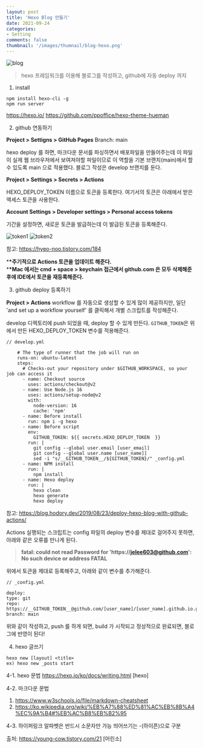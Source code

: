 ```yaml
---
layout: post
title: 'Hexo Blog 만들기'
date: 2021-09-24
categories:
- Setting
comments: false
thumbnail: '/images/thumnail/blog-hexo.png'
---
```


![blog](/images/thumnail/blog-hexo.png)

> hexo 프레임워크를 이용해 블로그를 작성하고, github에 자동 deploy 까지

1. install

```
npm install hexo-cli -g
npm run server
```

https://hexo.io/
https://github.com/ppoffice/hexo-theme-hueman

2. github 연동하기

**Project > Settigns > GitHub Pages**
Branch: main

hexo deploy 를 하면, 마크다운 문서를 파싱하면서 배포파일을 만들어주는데 이 파일이 실제 웹 브라우저에서 보여져야할 파일이므로 이 역할을 기본 브랜치(main)에서 할 수 있도록 main 으로 적용했다.
블로그 작성은 develop 브랜치를 둔다.

**Project > Settings > Secrets > Actions**

HEXO_DEPLOY_TOKEN 이름으로 토큰을 등록한다.
여기서의 토큰은 아래에서 받은 액세스 토큰을 사용한다.

**Account Settings > Developer settings > Personal access tokens**

기간을 설정하면, 새로운 토큰을 발급하는데 이 발급된 토큰을 등록해준다.

![token1](/images/blog-hexo/token1.png)
![token2](/images/blog-hexo/token2.png)

참고: https://hyeo-noo.tistory.com/184

\***\*주기적으로 Actions 토큰을 업데이트 해준다.** <br/> \***\*Mac 에서는 cmd + space > keychain 접근에서 github.com 은 모두 삭제해준 후에 IDE에서 토큰을 재등록해준다.**

3. github deploy 등록하기

**Project > Actions**
workflow 를 자동으로 생성할 수 있게 많이 제공하지만, 일단 'and set up a workflow yourself' 를 클릭해서 개별 스크립트를 작성해준다.

develop 디렉토리에 push 되었을 때, deploy 할 수 있게 만든다.
`GITHUB_TOKEN`은 위에서 만든 HEXO_DEPLOY_TOKEN 변수를 적용해준다.

```
// develop.yml

    # The type of runner that the job will run on
    runs-on: ubuntu-latest
    steps:
      # Checks-out your repository under $GITHUB_WORKSPACE, so your job can access it
      - name: Checkout source
        uses: actions/checkout@v2
      - name: Use Node.js 16
        uses: actions/setup-node@v2
        with:
          node-version: 16
          cache: 'npm'
      - name: Before install
        run: npm i -g hexo
      - name: Before script
        env:
          GITHUB_TOKEN: ${{ secrets.HEXO_DEPLOY_TOKEN  }}
        run: |
          git config --global user.email [user_email]
          git config --global user.name [user_name]]
          sed -i "s/__GITHUB_TOKEN__/${GITHUB_TOKEN}/" _config.yml
      - name: NPM install
        run: |
          npm install
      - name: Hexo deploy
        run: |
          hexo clean
          hexo generate
          hexo deploy
```

참고: https://blog.hodory.dev/2019/08/23/deploy-hexo-blog-with-github-actions/

Actions 실행되는 스크립트는 config 파일의 deploy 변수를 제대로 걸어주지 못하면, 아래와 같은 오류를 만나게 된다.

> **fatal: could not read Password for 'https://jelee603@github.com': No such device or address
> FATAL**

위에서 토큰을 제대로 등록해주고, 아래와 같이 변수를 추가해준다.

```
// _config.yml

deploy:
type: git
repo: https://__GITHUB_TOKEN__@github.com/[user_name]/[user_name].github.io.git
branch: main
```

위와 같이 작성하고, push 를 하게 되면, build 가 시작되고 정상적으로 완료되면, 블로그에 반영이 된다!

4. hexo 글쓰기

```
hexo new [layout] <title>
ex) hexo new _posts start
```

4-1. hexo 문법
https://hexo.io/ko/docs/writing.html [hexo]

4-2. 마크다운 문법

1. https://www.w3schools.io/file/markdown-cheatsheet
2. https://ko.wikipedia.org/wiki/%EB%A7%88%ED%81%AC%EB%8B%A4%EC%9A%B4#%EB%AC%B8%EB%B2%95

4-3. 하이퍼링크
알파벳은 반드시 소문자만 가능
띄어쓰기는 -(하이픈)으로 구분

출처: https://young-cow.tistory.com/21 [어린소]
